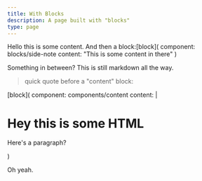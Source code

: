 ```yaml
---
title: With Blocks
description: A page built with "blocks"
type: page
---
```


Hello this is some content. And then a block:[block](
component: blocks/side-note
content: "This is some content in there"
)

Something in between? This is still markdown all the way.

> quick quote before a "content" block:

[block](
component: components/content
content: |
  <h1>Hey this is some HTML</h1>
  <p>Here's a paragraph?</p>
)

Oh yeah.
